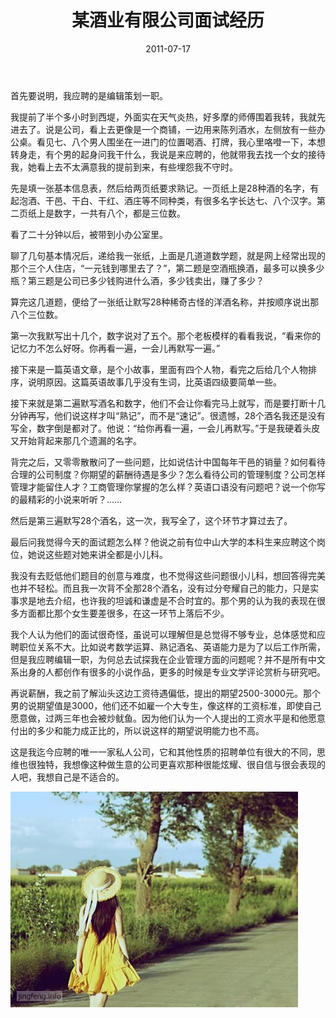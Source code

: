 ﻿---
title: "某酒业有限公司面试经历"
date: 2011-07-17
categories: 
  - "essay"
tags: 
  - "面试"
---

首先要说明，我应聘的是编辑策划一职。

我提前了半个多小时到西堤，外面实在天气炎热，好多摩的师傅围着我转，我就先进去了。说是公司，看上去更像是一个商铺，一边用来陈列酒水，左侧放有一些办公桌。看见七、八个男人围坐在一进门的位置喝酒、打牌，我心里咯噔一下，本想转身走，有个男的起身问我干什么，我说是来应聘的，他就带我去找一个女的接待我，她看上去不太满意我的提前到来，有些埋怨我不守时。

先是填一张基本信息表，然后给两页纸要求熟记。一页纸上是28种酒的名字，有起泡酒、干邑、干白、干红、酒庄等不同种类，有很多名字长达七、八个汉字。第二页纸上是数字，一共有八个，都是三位数。

看了二十分钟以后，被带到小办公室里。

聊了几句基本情况后，递给我一张纸，上面是几道道数学题，就是网上经常出现的那个三个人住店，“一元钱到哪里去了？”，第二题是空酒瓶换酒，最多可以换多少瓶？第三题是公司已多少钱购进什么酒，多少钱卖出，赚了多少？

算完这几道题，便给了一张纸让默写28种稀奇古怪的洋酒名称，并按顺序说出那八个三位数。

第一次我默写出十几个，数字说对了五个。那个老板模样的看看我说，“看来你的记忆力不怎么好呀。你再看一遍，一会儿再默写一遍。”

接下来是一篇英语文章，是个小故事，里面有四个人物，看完之后给几个人物排序，说明原因。这篇英语故事几乎没有生词，比英语四级要简单一些。

接下来就是第二遍默写酒名和数字，他们不会让你看完马上就写，而是要打断十几分钟再写，他们说这样才叫“熟记”，而不是“速记”。很遗憾，28个酒名我还是没有写全，数字倒是都对了。他说：“给你再看一遍，一会儿再默写。”于是我硬着头皮又开始背起来那几个遗漏的名字。

背完之后，又零零散散问了一些问题，比如说估计中国每年干邑的销量？如何看待合理的公司制度？你期望的薪酬待遇是多少？怎么看待公司的管理制度？公司怎样管理才能留住人才？工商管理你掌握的怎么样？英语口语没有问题吧？说一个你写的最精彩的小说来听听？……

然后是第三遍默写28个酒名，这一次，我写全了，这个环节才算过去了。

最后问我觉得今天的面试题怎么样？他说之前有位中山大学的本科生来应聘这个岗位，她说这些题对她来讲全都是小儿科。

我没有去贬低他们题目的创意与难度，也不觉得这些问题很小儿科，想回答得完美也并不轻松。而且我一次背不全那28个酒名，没有过分夸耀自己的能力，只是实事求是地去介绍，也许我的坦诚和谦虚是不合时宜的。那个男的认为我的表现在很多方面都比那个女生要差很多，在这一环节上落后不少。

我个人认为他们的面试很奇怪，虽说可以理解但是总觉得不够专业，总体感觉和应聘职位关系不大。比如说考数学运算、熟记酒名、英语能力是为了以后工作所需，但是我应聘编辑一职，为何总去试探我在企业管理方面的问题呢？并不是所有中文系出身的人都创作有很多的小说作品，更多的时候是专业文学评论赏析与研究吧。

再说薪酬，我之前了解汕头这边工资待遇偏低，提出的期望2500-3000元。那个男的说期望值是3000，他们还不如雇一个大专生，像这样的工资标准，即使自己愿意做，过两三年也会被炒鱿鱼。因为他们认为一个人提出的工资水平是和他愿意付出的多少和能力成正比的，所以说这样的期望说明能力也不高。

这是我迄今应聘的唯一一家私人公司，它和其他性质的招聘单位有很大的不同，思维也很独特，我想像这种做生意的公司更喜欢那种很能炫耀、很自信与很会表现的人吧，我想自己是不适合的。

![配图](/images/5896498206_063168945e_z.jpg)
